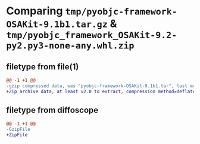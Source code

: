 # Comparing `tmp/pyobjc-framework-OSAKit-9.1b1.tar.gz` & `tmp/pyobjc_framework_OSAKit-9.2-py2.py3-none-any.whl.zip`

## filetype from file(1)

```diff
@@ -1 +1 @@
-gzip compressed data, was "pyobjc-framework-OSAKit-9.1b1.tar", last modified: Sun Mar 26 11:32:36 2023, max compression
+Zip archive data, at least v2.0 to extract, compression method=deflate
```

## filetype from diffoscope

```diff
@@ -1 +1 @@
-GzipFile
+ZipFile
```

